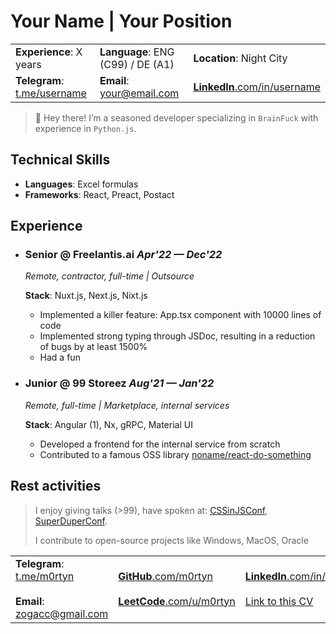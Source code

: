 # Your Name | Your Position

|                      |                                  |                      |  
| -------------------- | -------------------------------- | -------------------- |  
| **Experience**:  X years | **Language**: ENG (C99) / DE (A1) | **Location**: Night City |
| **Telegram**: [t.me/username][telega] | **Email**: [your@email.com][email] | [**LinkedIn**.com/in/username][li] |

> 👋 Hey there! I’m a seasoned developer specializing in `BrainFuck` with experience in `Python.js`.

## Technical Skills

-	**Languages**: Excel formulas
-	**Frameworks**: React, Preact, Postact

## Experience

- ### Senior @ Freelantis.ai *Apr'22 — Dec'22*

  *Remote, contractor, full-time | Outsource*

  **Stack**: Nuxt.js, Next.js, Nixt.js

  - Implemented a killer feature: App.tsx component with 10000 lines of code
  - Implemented strong typing through JSDoc, resulting in a reduction of bugs by at least 1500%
  - Had a fun

- ### Junior @ 99 Storeez *Aug'21 — Jan'22*

  *Remote, full-time | Marketplace, internal services*

  **Stack**: Angular (1), Nx, gRPC, Material UI

  - Developed a frontend for the internal service from scratch
  - Contributed to a famous OSS library [noname/react-do-something](https://noname.github.io/do-something/)

## Rest activities

> I enjoy giving talks (>99), have spoken at: [CSSinJSConf](https://google.com), [SuperDuperConf](https://google.com/).
> 
> I contribute to open-source projects like Windows, MacOS, Oracle

<!-- CONTACTS -->
|                      |                                  |                      |  
| -------------------- | -------------------------------- | -------------------- |  
| **Telegram**: [t.me/m0rtyn][telega] <br><br> **Email**: [zogacc@gmail.com][email] |  [**GitHub**.com/m0rtyn][gh] <br><br> [**LeetCode**.com/u/m0rtyn][lc] |  [**LinkedIn**.com/in/m0rtyn][li]  <br><br> [Link to this CV][cv] |


[telega]: https://t.me/username
[email]: mailto:your@email.com
[gh]: https://github.com/username
[lc]: https://leetcode.com/u/username
[li]: https://linkedin/in/username
[cv]: https://yoursite.com/your-cv.pdf